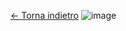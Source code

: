 [<- Torna indietro]()
![image](https://github.com/erikenicole-20132017/ILARY-SISTEMA-OPERATIVO/assets/108028311/1f1f6798-bfe8-4cf0-9ab0-959894b1b638)
